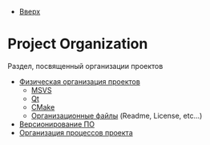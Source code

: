 * [Вверх](../TableOfContent.md)

# Project Organization

Раздел, посвященный организации проектов

* [Физическая организация проектов](PhysProjOrg/Readme.md)
  * [MSVS](PhysProjOrg/MSVS.md)
  * [Qt](PhysProjOrg/Qt.md)
  * [CMake](PhysProjOrg/CMake.md)
  * [Организационные файлы](PhysProjOrg/SomeProjFiles.md) (Readme, License, etc...)
* [Версионирование ПО](Versions.md)
* [Организация процессов проекта](ProjectsWorkflow.md)

